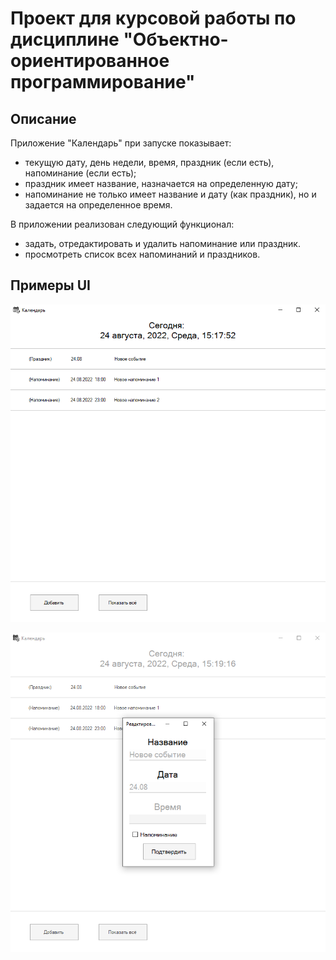 # Проект для курсовой работы по дисциплине "Объектно-ориентированное программирование"

## Описание
Приложение "Календарь" при запуске показывает:
- текущую дату, день недели,  время, праздник (если есть), напоминание (если есть);
- праздник имеет название, назначается на определенную дату;
- напоминание не только имеет название и дату (как праздник), но и задается на определенное время.

В приложении реализован следующий функционал:

- задать, отредактировать и удалить напоминание или праздник.
- просмотреть список всех напоминаний и праздников.

## Примеры UI

![Пример интерфейса 1](/CalendarApp/images/UI_Example_1.png)

![Пример интерфейса 2](/CalendarApp/images/UI_Example_2.png)
